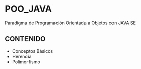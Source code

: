 # POO_JAVA
Paradigma de Programación Orientada a Objetos con JAVA SE

## CONTENIDO 

*  Conceptos Básicos
*  Herencia
*  Polimorfismo
